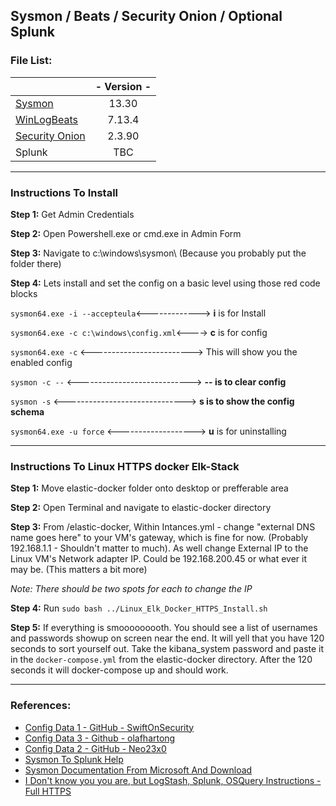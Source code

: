 ## Sysmon / Beats / Security Onion / Optional Splunk 

### File List:
||- Version - |
|:--|:-:|
|[Sysmon](https://docs.microsoft.com/en-us/sysinternals/downloads/sysmon) | 13.30 | 
|[WinLogBeats](https://www.elastic.co/downloads/beats/winlogbeat) | 7.13.4 | 
|[Security Onion](https://github.com/Security-Onion-Solutions/securityonion/blob/master/VERIFY_ISO.md) | 2.3.90 |
|Splunk | TBC  |

---

### Instructions To Install
**Step 1:** Get Admin Credentials

**Step 2:** Open Powershell.exe or cmd.exe in Admin Form

**Step 3:** Navigate to c:\windows\sysmon\ (Because you probably put the folder there)

**Step 4:** Lets install and set the config on a basic level using those red code blocks

`sysmon64.exe -i --accepteula`<-------------> **i** is for Install

`sysmon64.exe -c c:\windows\config.xml`<----> **c** is for config

`sysmon64.exe -c` <-------------------------> This will show you the enabled config

`sysmon -c --` <----------------------------> **-- is to clear config**

`sysmon -s`  <------------------------------> **s is to show the config schema**

`sysmon64.exe -u force` <-------------------> **u** is for uninstalling

---

### Instructions To Linux HTTPS docker Elk-Stack
**Step 1:** Move elastic-docker folder onto desktop or prefferable area

**Step 2:** Open Terminal and navigate to elastic-docker directory

**Step 3:** From /elastic-docker, Within Intances.yml - change "external DNS name goes here" to your VM's gateway, which is fine for now. (Probably 192.168.1.1 - Shouldn't matter to much). As well change External IP to the Linux VM's Network adapter IP. Could be 192.168.200.45 or what ever it may be. (This matters a bit more) 

*Note: There should be two spots for each to change the IP*

**Step 4:** Run `sudo bash ../Linux_Elk_Docker_HTTPS_Install.sh`

**Step 5:** If everything is smooooooooth. You should see a list of usernames and passwords showup on screen near the end. It will yell that you have 120 seconds to sort yourself out. Take the kibana_system password and paste it in the `docker-compose.yml` from the elastic-docker directory. After the 120 seconds it will docker-compose up and should work.

---

### References:
- [Config Data 1 - GitHub - SwiftOnSecurity](https://github.com/SwiftOnSecurity/sysmon-config "Too Big......")
- [Config Data 3 - Github - olafhartong](https://github.com/olafhartong/sysmon-modular "It's Pronounced, M0dddular")
- [Config Data 2 - GitHub - Neo23x0](https://github.com/Jonesckevin/sysmon-config "This guy Sigma's")
- [Sysmon To Splunk Help](https://github.com/chrisdfir/sysmon2splunk "Hopefully Helps... Whelp")
- [Sysmon Documentation From Microsoft And Download](https://docs.microsoft.com/en-us/sysinternals/downloads/sysmon)
- [I Don't know you you are, but LogStash, Splunk, OSQuery Instructions - Full HTTPS](https://holdmybeersecurity.com/2021/04/07/ir-tales-the-quest-for-the-holy-siem-splunk-sysmon-osquery-zeek/ "HoldMyBeerSecurity")
